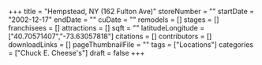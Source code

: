 +++
title = "Hempstead, NY (162 Fulton Ave)"
storeNumber = ""
startDate = "2002-12-17"
endDate = ""
cuDate = ""
remodels = []
stages = []
franchisees = []
attractions = []
sqft = ""
latitudeLongitude = ["40.70571407","-73.63057818"]
citations = []
contributors = []
downloadLinks = []
pageThumbnailFile = ""
tags = ["Locations"]
categories = ["Chuck E. Cheese's"]
draft = false
+++
